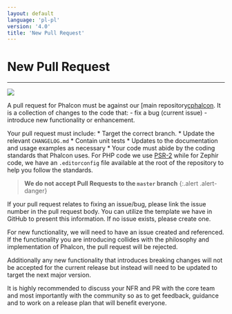 ```yaml
---
layout: default
language: 'pl-pl'
version: '4.0'
title: 'New Pull Request'
---
```


# New Pull Request

* * *

![](/assets/images/document-status-stable-success.svg)

A pull request for Phalcon must be against our [main repository[cphalcon](https://github.com/phalcon/cphalcon). It is a collection of changes to the code that: - fix a bug (current issue) - introduce new functionality or enhancement.

Your pull request must include: * Target the correct branch. * Update the relevant `CHANGELOG.md` * Contain unit tests * Updates to the documentation and usage examples as necessary * Your code must abide by the coding standards that Phalcon uses. For PHP code we use [PSR-2](https://www.php-fig.org/psr/) while for Zephir code, we have an `.editorconfig` file available at the root of the repository to help you follow the standards.

> **We do not accept Pull Requests to the `master` branch**
{:.alert .alert-danger}

If your pull request relates to fixing an issue/bug, please link the issue number in the pull request body. You can utilize the template we have in GitHub to present this information. If no issue exists, please create one.

For new functionality, we will need to have an issue created and referenced. If the functionality you are introducing collides with the philosophy and implementation of Phalcon, the pull request will be rejected.

Additionally any new functionality that introduces breaking changes will not be accepted for the current release but instead will need to be updated to target the next major version.

It is highly recommended to discuss your NFR and PR with the core team and most importantly with the community so as to get feedback, guidance and to work on a release plan that will benefit everyone.